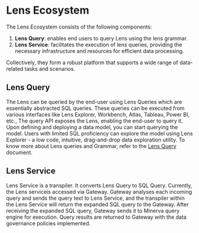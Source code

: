# Lens Ecosystem

The Lens Ecosystem consists of the following components:

1. **Lens Query**:  enables end users to query Lens using the lens grammar.
2. **Lens Service**: facilitates the execution of lens queries, providing the necessary infrastructure and resources for efficient data processing.

Collectively, they form a robust platform that supports a wide range of data-related tasks and scenarios.


## Lens Query
The Lens can be queried by the end-user using Lens Queries which are essentially abstracted SQL queries. These queries can be executed from various interfaces like Lens Explorer, Workbench, Atlas, Tableau, Power BI, etc., The query API exposes the Lens, enabling the end-user to query it. Upon defining and deploying a data model, you can start querying the model. Users with limited SQL proficiency can explore the model using Lens Explorer - a low code, intuitive, drag-and-drop data exploration utility. To know more about Lens queries and Grammar, refer to the [Lens Query](./lens_query.md) document.

## Lens Service

Lens Service is a transpiler. It converts Lens Query to SQL Query. Currently, the Lens serviceis accessed via Gateway. Gateway analyses each incoming query and sends the query text to Lens Service, and the transpiler within the Lens Service will return the expanded SQL query to the Gateway. After receiving the expanded SQL query, Gateway sends it to Minerva query engine for execution. Query results are returned to Gateway with the data governance policies implemented. 

